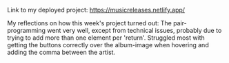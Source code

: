 Link to my deployed project:
https://musicreleases.netlify.app/

My reflections on how this week's project turned out:
The pair-programming went very well, except from technical issues, probably due to trying to add more than one element per 'return'. 
Struggled most with getting the buttons correctly over the album-image when hovering and adding the comma between the artist. 



